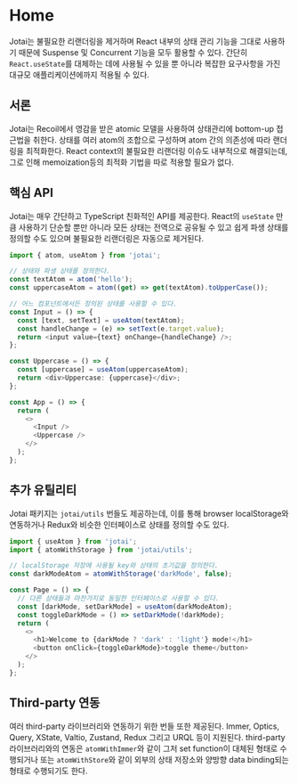 # Home

Jotai는 불필요한 리랜더링을 제거하며 React 내부의 상태 관리 기능을 그대로 사용하기 때문에 Suspense 및 Concurrent 기능을 모두 활용할 수 있다. 간단히 `React.useState`를 대체하는 데에 사용될 수 있을 뿐 아니라 복잡한 요구사항을 가진 대규모 애플리케이션에까지 적용될 수 있다.

## 서론

Jotai는 Recoil에서 영감을 받은 atomic 모델을 사용하여 상태관리에 bottom-up 접근법을 취한다. 상태를 여러 atom의 조합으로 구성하며 atom 간의 의존성에 따라 랜더링을 최적화한다. React context의 불필요한 리랜더링 이슈도 내부적으로 해결되는데, 그로 인해 memoization등의 최적화 기법을 따로 적용할 필요가 없다.

## 핵심 API

Jotai는 매우 간단하고 TypeScript 친화적인 API를 제공한다. React의 `useState` 만큼 사용하기 단순할 뿐만 아니라 모든 상태는 전역으로 공유될 수 있고 쉽게 파생 상태를 정의할 수도 있으며 불필요한 리랜더링은 자동으로 제거된다.

```ts
import { atom, useAtom } from 'jotai';

// 상태와 파생 상태를 정의한다.
const textAtom = atom('hello');
const uppercaseAtom = atom((get) => get(textAtom).toUpperCase());

// 어느 컴포넌트에서든 정의된 상태를 사용할 수 있다.
const Input = () => {
  const [text, setText] = useAtom(textAtom);
  const handleChange = (e) => setText(e.target.value);
  return <input value={text} onChange={handleChange} />;
};

const Uppercase = () => {
  const [uppercase] = useAtom(uppercaseAtom);
  return <div>Uppercase: {uppercase}</div>;
};

const App = () => {
  return (
    <>
      <Input />
      <Uppercase />
    </>
  );
};
```

## 추가 유틸리티

Jotai 패키지는 `jotai/utils` 번들도 제공하는데, 이를 통해 browser localStorage와 연동하거나 Redux와 비슷한 인터페이스로 상태를 정의할 수도 있다.

```ts
import { useAtom } from 'jotai';
import { atomWithStorage } from 'jotai/utils';

// localStorage 저장에 사용될 key와 상태의 초기값을 정의한다.
const darkModeAtom = atomWithStorage('darkMode', false);

const Page = () => {
  // 다른 상태들과 마찬가지로 동일한 인터페이스로 사용할 수 있다.
  const [darkMode, setDarkMode] = useAtom(darkModeAtom);
  const toggleDarkMode = () => setDarkMode(!darkMode);
  return (
    <>
      <h1>Welcome to {darkMode ? 'dark' : 'light'} mode!</h1>
      <button onClick={toggleDarkMode}>toggle theme</button>
    </>
  );
};
```

## Third-party 연동

여러 third-party 라이브러리와 연동하기 위한 번들 또한 제공된다. Immer, Optics, Query, XState, Valtio, Zustand, Redux 그리고 URQL 등이 지원된다. third-party 라이브러리와의 연동은 `atomWithImmer`와 같이 그저 set function이 대체된 형태로 수행되거나 또는 `atomWithStore`와 같이 외부의 상태 저장소와 양방향 data binding되는 형태로 수행되기도 한다.
